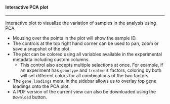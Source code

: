 #### Interactive PCA plot
-------------------------

Interactive plot to visualize the variation of samples in the analysis using PCA

- Mousing over the points in the plot will show the sample ID.
- The controls at the top right hand corner can be used to pan,
  zoom or save a snapshot of the plot.
- The plot can be colored using all variables available in the
  experimental metadata including custom columns.
  - This control also accepts multiple selections at once. For example, if an experiment has `genotype` and
    `treatment` factors, coloring by both will set different colors for all combinations of the two factors.
- The `gene loadings` menu in the sidebar allows us to overlay top gene loadings onto the PCA plot.
- A PDF version of the current view can also be downloaded using
  the `Download` button.

